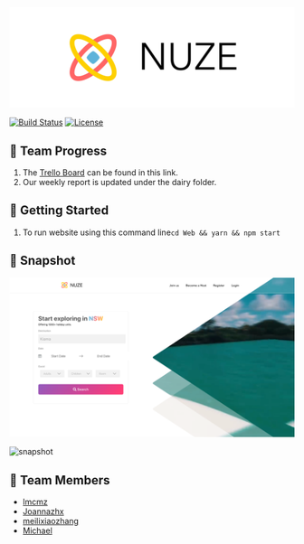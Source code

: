 ![banner](./Image/banner.jpg)

[![Build Status](https://travis-ci.com/AlphaWallet/alpha-wallet-ios.svg?branch=master)](https://travis-ci.com/AlphaWallet/alpha-wallet-ios.svg?branch=master)
[![License](https://img.shields.io/badge/license-GPL3-green.svg?style=flat)](https://github.com/fastlane/fastlane/blob/master/LICENSE)

## 👻 Team Progress

1. The [Trello Board](https://trello.com/b/GltF0JUS) can be found in this link.
2. Our weekly report is updated under the dairy folder.

## 🍦 Getting Started

1. To run website using this command line`cd Web && yarn && npm start`



## 🍕 Snapshot

![snapshot](./Image/shot1.png)

![snapshot](./Image/shot2.png)

## 👻 Team Members

- [lmcmz](https://github.com/lmcmz)
- [Joannazhx](https://github.com/Joannazhx)
- [meilixiaozhang](http://github.com/meilixiaozhang)
- [Michael](http://github.com/MichaelH-au)
